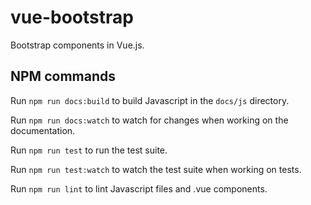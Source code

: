 # vue-bootstrap
Bootstrap components in Vue.js.

## NPM commands
Run `npm run docs:build` to build Javascript in the `docs/js` directory.

Run `npm run docs:watch` to watch for changes when working on the documentation.

Run `npm run test` to run the test suite.

Run `npm run test:watch` to watch the test suite when working on tests.

Run `npm run lint` to lint Javascript files and .vue components.
